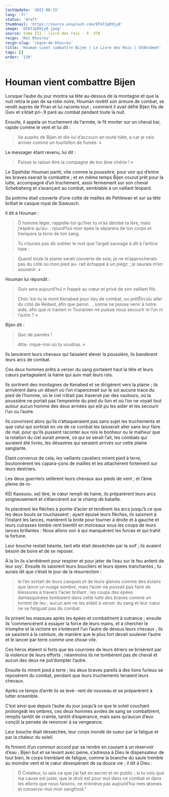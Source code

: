 ```yaml
---
lastUpdate: '2021-08-15'
lang: 'fr'
status: 'draft'
thumbnail: 'https://source.unsplash.com/EFm7JpD9jy8'
image: 'EFm7JpD9jy8.jpeg'
source: tome III - livre des rois - P. 378
reign: 'Keï Khosrou'
reign-slug: 'regne-de-khosrou'
title: 'Houman vient combattre Bijen | Le Livre des Rois | Shâhnâmeh'
tags: []
order: '139'
---
```


<!-- LTeX: language=fr -->

# Houman vient combattre Bijen

Lorsque l’aube du jour montra sa tête au-dessus de la montagne et que la nuit retira le pan de sa robe noire, Houman revêtit son armure de combat, se rendit auprès de Piran et lui raconta tout ; comment il avail défié Bijen fils de Guiv et s’était pri-.9 paré au combat pendant toute la nuit.

Ensuite, il appela un truchement de l’armée, le fit monter sur un cheval bai, rapide comme le vent et lui dit :

> Va auprès de Bijen et dis-lui d’accourir en toute hâte, a car je vais arriver comme un tourbillon de fumée. »

Le messager étant revenu, lui dit :

> Puisse la raison être la compagne de ton âme chérie ! »

Le Sipehdar Houman partit, vite comme la poussière, pour voir qui d’entre les braves oserait le combattre ; et en même temps Bijen courut prêt pour la lutte, accompagné d’un truchement, assis fermement sur son cheval Schebaheng et s’avançant au combat, semblable à un vaillant léopard.

Sa poitrine était couverte d’une cotte de mailles de Pehlewan et sur sa tête brillait le casque royal de Siawusch.

Il dit à Houman :

> Ô homme léger, rappelle-toi qu’hier tu m’as dérobé ta lère, mais j’espère qu’au-
> : rjourd’hui mon épée la séparera de ton corps et trempera la terre de ton sang.
>
> Tu n’aurais pas dû oublier le mot que l’argali sauvage à dit à l’antice lope :

> Quand toute la plaine serait couverte de soie, je ne m’approcherais pas du côté où mon pied au-
> rait échappé à un piégc ; je saurais m’en souvenir. »

Houman lui répondit :

> Guiv sera aujourd’hui n frappé au cœur et privé de son vaillant fils.
>
> Choi-’sis-tu le mont Kenabed pour lieu de combat, ou prélÊlrcslu aller du côté de Reibed, afin que perun . ,
> sonne ne puisse venir à notre aide, afin que ni Iranien ni Touranien ne puisse nous secourir ni l’un ni l’autre ? »

Bijen dit :

> Quc de paroles !
>
> Atta-
rrque-moi où tu voudras. »

Ils lancèrent leurs chevaux qui faisaient élever la poussière, ils bandèrent leurs arcs de combat.

Ces deux hommes prêts à verser du sang portaient haut la tête et leurs cœurs partageaient la haine qui auiv mait leurs rois.

Ils sortirent des montagnes de Kenabed et se dirigèrent vers la plaine ; ils arrivèrent dans un désert où l’on n’apercevait sur le sol aucune trace du pied de l’homme, où le ciel n’était pas traversé par des vautours, où la poussière ne portait pas l’empreinte du pied du lion et où l’on ne voyait tout autour aucun homme des deux armées qui eût pu les aider et les secourir l’un ou l’autre.

Ils convinrent alors qu’ils n’attaqueraient pas sans sujet les truchements et que celui qui sortirait en vie de ce combat les laisserait aller sans leur faire de mal, pour qu’ils pussent raconter aux rois le bonheur ou le malheur que la rotation du ciel aurait amené, ce qui se serait l’ait, les combats qui auraient été livrés, les désastres qui seraient arrivés sur cette plaine sanglante.

Étant convenus de cela, les vaillants cavaliers mirent pied à terre, boutonnèrent les capara-çons de mailles et les attachèrent fortement sur leurs destriers.

Les deux guerriers sellèrent leurs chevaux aux pieds de vent ; et l’âme pleine de ro-

KEl Kaosuou. se] lère, le cœur rempli de haine, ils préparèrent leurs arcs soigneusement et s’élancèrent sur le champ de bataille.

Ils placèrent les flèches à pointe d’acier et tendirent les arcs jusqu’à ce que les deux bouts se touchassent ; ayant épuisé leurs flèches, ils saisirent à l’instant les lances, manièrent la bride pour tourner à droite et à gauche et leurs cuirasses tombè-rent bientôt en morceaux sous les coups de leurs lances brillantes : Nous allons voir à qui manquèrent les forces et qui trahit la fortune.

Leur bouche restait béante, tant elle était desséchée par la soif ; ils avaient besoin de boire et de se reposer.

À la lin ils s’arrêtèrent pour respirer et pour jeter de l’eau sur le feu ardent de leur soy’.
Ensuite ils saisirent leurs boucliers et leurs épées tranchantes ; tu aurais dit que c’était le jour de la résurrection :

> le l’en sortait de leurs casques et de leurs glaives comme des éclairs que lance un nuage sombre, mais l’acier ne pouvait pas faire de blessures à travers l’acier brillant ; les coups des épées damasquinées tombaient dans cette lutte des braves comme un torrent de leu ; aucun ami ne les aidait à verser du sang et leur cœur ne se fatiguait pas du combat.

Ils prirent les massues après les épées et combattirent à outrance ; ensuite ils ’commencèrent à essayer la force de leurs mains, et à chercher le triomphe et la victoire en s’enlevant l’un l’autre de dessus leurs chevaux ; ils se saisirent à la ceinture, de manière que le plus fort devait soulever l’autre et le lancer par terre comme une chose vile.

Ces héros étaient si forts que les courroies de leurs étriers se brisèrent par la violence de leurs efforts ; néanmoins ils ne tombèrent pas de cheval et aucun des deux ne put’dompter l’autre.

Ensuite ils mirent pied à terre ; les deux braves pareils à des lions furieux se reposèrent du combat, pendant que leurs truchements tenaient leurs chevaux.

Après ce temps d’arrêt ils se levè-
rent de nouveau et se préparèrent à lutter ensemble.

C’est ainsi que depuis l’aube du jour jusqu’à ce que le soleil couchant prolongeât les ombres, ces deux hommes avides de sang se combattirent, remplis tantôt de crainte, tantôt d’espérance, mais sans qu’aucun d’eux conçût la pensée de renoncer à sa vengeance.

Leur bouche était desséchée, leur corps inondé de sueur par la fatigue et par la chaleur du soleil.

Ils finirent d’un commun accord par se rendre en courant à un réservoir d’eau ; Bijen but et se levant avec peine, s’adressa à Dieu le dispensateur de tout bien, le corps tremblant de fatigue, comme la branche du saule tremble au moindre vent et le cœur désespérant de sa douce vie ; il dit à Dieu :

> Ô Créateur, tu sais ce que j’ai fait en secret et en public ; si tu vois que ma cause est juste, que le droit est pour moi dans ce combat et dans les ellorts que nous faisons, ne m’enlève pas aujourd’hui mes atomes et conserve-moi mon sangfroid."
